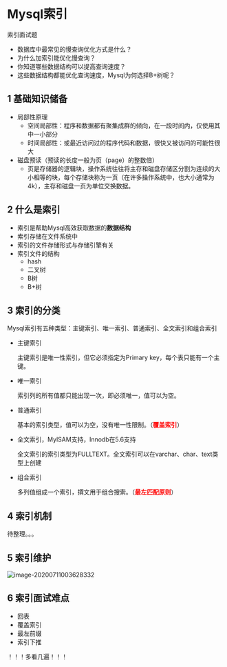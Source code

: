# Mysql索引

索引面试题

- 数据库中最常见的慢查询优化方式是什么？
- 为什么加索引能优化慢查询？
- 你知道哪些数据结构可以提高查询速度？
- 这些数据结构都能优化查询速度，Mysql为何选择B+树呢？

## 1 基础知识储备

- 局部性原理
  - 空间局部性：程序和数据都有聚集成群的倾向，在一段时间内，仅使用其中一小部分
  - 时间局部性：或最近访问过的程序代码和数据，很快又被访问的可能性很大
- 磁盘预读（预读的长度一般为页（page）的整数倍）
  - 页是存储器的逻辑块，操作系统往往将主存和磁盘存储区分割为连续的大小相等的块，每个存储块称为一页（在许多操作系统中，也大小通常为4k），主存和磁盘一页为单位交换数据。

## 2 什么是索引

- 索引是帮助Mysql高效获取数据的**数据结构**
- 索引存储在文件系统中
- 索引的文件存储形式与存储引擎有关
- 索引文件的结构
  - hash
  - 二叉树
  - B树
  - B+树

## 3 索引的分类

Mysql索引有五种类型：主键索引、唯一索引、普通索引、全文索引和组合索引

- 主键索引

  主键索引是唯一性索引，但它必须指定为Primary key，每个表只能有一个主键。

- 唯一索引

  索引列的所有值都只能出现一次，即必须唯一，值可以为空。

- 普通索引

  基本的索引类型，值可以为空，没有唯一性限制。（**<font color=red>覆盖索引</font>**）

- 全文索引，MylSAM支持，Innodb在5.6支持

  全文索引的索引类型为FULLTEXT。全文索引可以在varchar、char、text类型上创建

- 组合索引

  多列值组成一个索引，撰文用于组合搜索。（**<font color=red>最左匹配原则</font>**）

## 4 索引机制

待整理。。。

## 5 索引维护

![image-20200711003628332](https://yeyangshu-picgo.oss-cn-shanghai.aliyuncs.com/img/20200711003628.png)

## 6 索引面试难点

- 回表
- 覆盖索引
- 最左前缀
- 索引下推



！！！多看几遍！！！